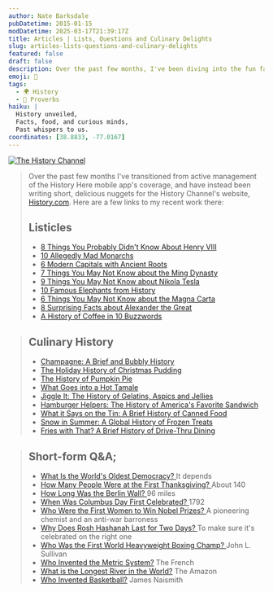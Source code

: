 ```yaml
---
author: Nate Barksdale
pubDatetime: 2015-01-15
modDatetime: 2025-03-17T21:39:17Z
title: Articles | Lists, Questions and Culinary Delights
slug: articles-lists-questions-and-culinary-delights
featured: false
draft: false
description: Over the past few months, I've been diving into the fun facts and intriguing stories of history for the History Channel's website.
emoji: 📜
tags:
  - 🌍 History
  - 🍲 Proverbs
haiku: |
  History unveiled,  
  Facts, food, and curious minds,  
  Past whispers to us.
coordinates: [38.8833, -77.0167]
---
```


[![The History Channel](@assets/images/history-log.png)](http://www.history.com/topics)

> Over the past few months I've transitioned from active management of the History Here mobile app's coverage, and have instead been writing short, delicious nuggets for the History Channel's website, [History.com](http://www.History.com). Here are a few links to my recent work there:
>
> ## Listicles
>
> - [8 Things You Probably Didn't Know About Henry VIII](http://www.history.com/news/history-lists/8-things-you-probably-didnt-know-about-henry-viii)
> - [10 Allegedly Mad Monarchs](http://www.history.com/news/history-lists/10-allegedly-mad-monarchs)
> - [6 Modern Capitals with Ancient Roots](http://www.history.com/news/history-lists/6-modern-capitals-with-ancient-roots)
> - [7 Things You May Not Know about the Ming Dynasty](http://www.history.com/news/history-lists/7-things-you-may-not-know-about-the-ming-dynasty)
> - [9 Things You May Not Know about Nikola Tesla](http://www.history.com/news/history-lists/9-things-you-may-not-know-about-nikola-tesla)
> - [10 Famous Elephants from History](http://www.history.com/news/history-lists/10-famous-elephants-from-history)
> - [6 Things You May Not Know about the Magna Carta](http://www.history.com/news/history-lists/6-things-you-might-not-know-about-the-magna-carta)
> - [8 Surprising Facts about Alexander the Great](http://www.history.com/news/history-lists/eight-surprising-facts-about-alexander-the-great)
> - [A History of Coffee in 10 Buzzwords](http://www.history.com/news/history-lists/a-history-of-coffee-in-10-buzzwords)

> ## Culinary History
>
> - [Champagne: A Brief and Bubbly History](http://www.history.com/news/hungry-history/champagne-a-brief-and-bubbly-history)
> - [The Holiday History of Christmas Pudding](http://www.history.com/news/hungry-history/the-holiday-history-of-christmas-pudding)
> - [The History of Pumpkin Pie](http://www.history.com/news/hungry-history/the-history-of-pumpkin-pie)
> - [What Goes into a Hot Tamale](http://www.history.com/news/hungry-history/what-goes-into-a-hot-tamale)
> - [Jiggle It: The History of Gelatins, Aspics and Jellies](http://www.history.com/news/hungry-history/jiggle-it-the-history-of-gelatins-aspics-and-jellies)
> - [Hamburger Helpers: The History of America's Favorite Sandwich](http://www.history.com/news/hungry-history/hamburger-helpers-the-history-of-americas-favorite-sandwich)
> - [What it Says on the Tin: A Brief History of Canned Food](http://www.history.com/news/hungry-history/what-it-says-on-the-tin-a-brief-history-of-canned-food)
> - [Snow in Summer: A Global History of Frozen Treats](http://www.history.com/news/hungry-history/snow-in-summer-a-global-history-of-ice-cream-and-other-frozen-treats)
> - [Fries with That? A Brief History of Drive-Thru Dining](http://www.history.com/news/hungry-history/fries-with-that-a-brief-history-of-drive-thru-dining)

> ## Short-form Q&A;
>
> - [What Is the World's Oldest Democracy? ](http://www.history.com/news/ask-history/what-is-the-worlds-oldest-democracy)It depends
> - [How Many People Were at the First Thanksgiving? ](http://www.history.com/news/ask-history/how-many-people-were-at-the-first-thanksgiving)About 140
> - [How Long Was the Berlin Wall? ](http://www.history.com/news/ask-history/how-long-was-the-berlin-wall)96 miles
> - [When Was Columbus Day First Celebrated? ](http://www.history.com/news/ask-history/when-was-columbus-day-first-celebrated)1792
> - [Who Were the First Women to Win Nobel Prizes? ](http://www.history.com/news/ask-history/who-were-the-first-women-to-win-nobel-prizes)A pioneering chemist and an anti-war barroness
> - [Why Does Rosh Hashanah Last for Two Days? ](http://www.history.com/news/ask-history/why-does-rosh-hashanah-last-for-two-days)To make sure it's celebrated on the right one
> - [Who Was the First World Heavyweight Boxing Champ? ](http://www.history.com/news/ask-history/who-was-the-first-world-heavyweight-boxing-champ)John L. Sullivan
> - [Who Invented the Metric System?](http://www.history.com/news/ask-history/who-invented-the-metric-system) The French
> - [What is the Longest River in the World?](http://www.history.com/news/ask-history/what-is-the-longest-river-in-the-world) The Amazon
> - [Who Invented Basketball?](http://www.history.com/news/ask-history/who-invented-basketball) James Naismith
